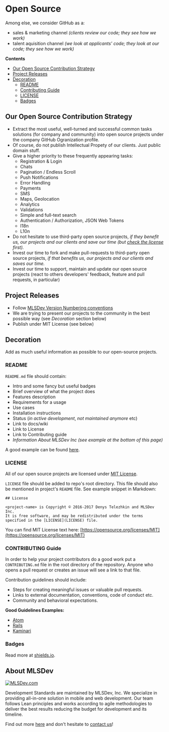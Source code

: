 # Open Source

Among else, we consider GitHub as a:
 * sales & marketing channel _(clients review our code; they see how we work)_
 * talent aquisition channel _(we look at applicants' code; they look at our code; they see how we work)_

**Contents**
* [Our Open Source Contribution Strategy](#our-open-source-contribution-strategy)
* [Project Releases](#project-releases)
* [Decoration](#decoration)
  * [README](#readme)
  * [Contributing Guide](#contributing-guide)
  * [LICENSE](#license)
  * [Badges](#badges)

## Our Open Source Contribution Strategy

* Extract the most useful, well-turned and successful common tasks solutions (for company and community) into open source projects under the company GitHub Ogranization profile.
* Of course, do not publish Intellectual Propety of our clients. Just public domain stuff.
* Give a higher priority to these frequently appearing tasks:
  * Registration & Login
  * Chats
  * Pagination / Endless Scroll
  * Push Notifications
  * Error Handling
  * Payments
  * SMS
  * Maps, Geolocation
  * Analytics
  * Validations
  * Simple and full-text search
  * Authentication / Authorization, JSON Web Tokens
  * I18n
  * L10n
* Do not hesitate to use third-party open source projects, _if they benefit us, our projects and our clients and save our time (but [check the license][licenses] first)._
* Invest our time to fork and make pull-requests to third-party open source projects, _if that benefits us, our projects and our clients and saves our time._
* Invest our time to support, maintain and update our open source projects (react to others developers' feedback, feature and pull requests, in particular)

## Project Releases

* Follow [MLSDev Version Numbering conventions][versioning]
* We are trying to present our projects to the community in the best possible way (see _Decoration_ section below)
* Publish under MIT License (see below)

## Decoration

Add as much useful information as possible to our open-source projects.

### README

`README.md` file should contain:

* Intro and some fancy but useful badges
* Brief overview of what the project does
* Features description
* Requirements for a usage
* Use cases
* Installation instructions
* Status (_in active development_, _not maintained anymore_ etc)
* Link to docs/wiki
* Link to License
* Link to Contributing guide
* _Information About MLSDev Inc (see example at the bottom of this page)_

A good example can be found [here](https://github.com/MLSDev/TRON).

### LICENSE

All of our open source projects are licensed under [MIT License](https://choosealicense.com/licenses/mit).

`LICENSE` file should be added to repo's root directory.
This file should also be mentioned in project's `README` file. See example snippet in Markdown:

```
## License

<project-name> is Copyright © 2016-2017 Denys Telezhkin and MLSDev Inc.
It is free software, and may be redistributed under the terms specified in the [LICENSE](LICENSE) file.
```

You can find MIT License text here: [https://opensource.org/licenses/MIT](https://opensource.org/licenses/MIT)


### CONTRIBUTING Guide

In order to help your project contributors do a good work put a `CONTRIBUTING.md` file in the root directory of the repository.
Anyone who opens a pull request or creates an issue will see a link to that file.

Contribution guidelines should include:

* Steps for creating meaningful issues or valuable pull requests.
* Links to external documentation, conventions, code of conduct etc.
* Community and behavioral expectations.

**Good Guidelines Examples:**

* [Atom](https://github.com/atom/atom/blob/master/CONTRIBUTING.md)
* [Rails](https://github.com/rails/rails/blob/master/CONTRIBUTING.md)
* [Kaminari](https://github.com/kaminari/kaminari/blob/master/CONTRIBUTING.md)


### Badges

Read more at [shields.io](http://shields.io).

## About MLSDev

[<img src="/mlsdev-logo.png" alt="MLSDev.com">][mlsdev]

Development Standards are maintained by MLSDev, Inc. We specialize in providing all-in-one solution in mobile and web development. Our team follows Lean principles and works according to agile methodologies to deliver the best results reducing the budget for development and its timeline. 

Find out more [here][mlsdev] and don't hesitate to [contact us][contact]!

[mlsdev]: http://mlsdev.com
[contact]: http://mlsdev.com/contact-us


[licenses]: https://github.com/MLSDev/development-standards/blob/master/common/common.md#licenses
[versioning]: https://github.com/MLSDev/development-standards/blob/master/common/versioning.md
[about-mlsdev]: https://github.com/MLSDev/development-standards/blob/master/README.md#about-mlsdev
